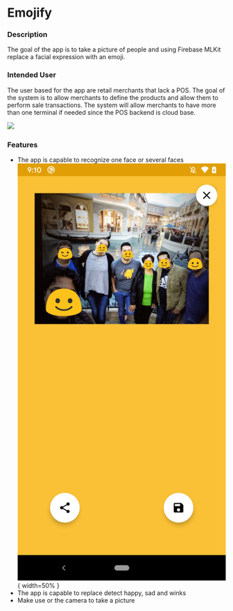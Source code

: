 # Emojify

### Description
The goal of the app is to take a picture of people and using Firebase MLKit replace a facial 
expression with an emoji.

### Intended User
The user based for the app are retail merchants that lack a POS. The goal of the system is to allow 
merchants to define the products and allow them to perform sale transactions. The system will allow 
merchants to have more than one terminal if needed since the POS backend is cloud base.

<img src="/images/demo_single_face.gif" style="max-width:30%;" />

### Features
- The app is capable to recognize one face or several faces
![demo_multipe_faces](/images/multiple_faces.png){ width=50% }
- The app is capable to replace detect happy, sad and winks
- Make use or the camera to take a picture
